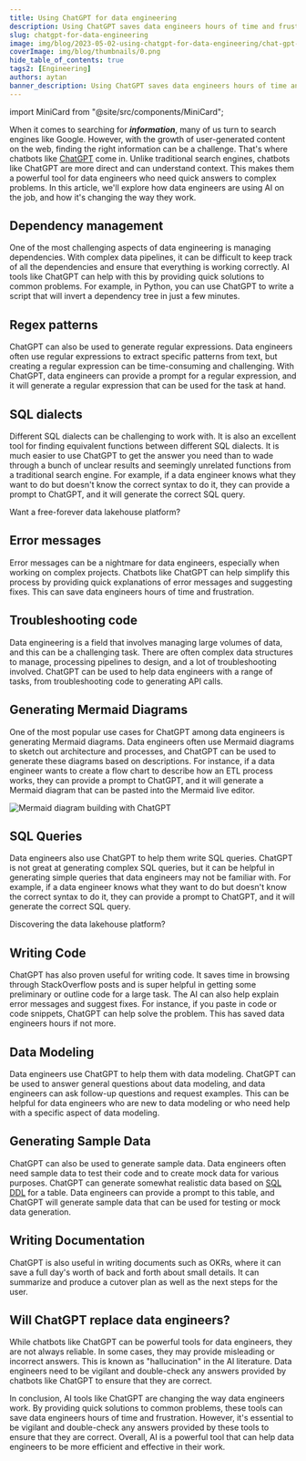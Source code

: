 ```yaml
---
title: Using ChatGPT for data engineering
description: Using ChatGPT saves data engineers hours of time and frustration, such as troubleshooting code, generating Mermaid diagrams, modeling data, and generating sample data.
slug: chatgpt-for-data-engineering
image: img/blog/2023-05-02-using-chatgpt-for-data-engineering/chat-gpt-for-data-enginnering.jpg
coverImage: img/blog/thumbnails/0.png
hide_table_of_contents: true
tags2: [Engineering]
authors: aytan
banner_description: Using ChatGPT saves data engineers hours of time and frustration
---
```


import MiniCard from "@site/src/components/MiniCard";

When it comes to searching for **_information_**, many of us turn to search engines like Google. However, with the growth of user-generated content on the web, finding the right information can be a challenge. That's where chatbots like [ChatGPT](https://openai.com/) come in. Unlike traditional search engines, chatbots like ChatGPT are more direct and can understand context. This makes them a powerful tool for data engineers who need quick answers to complex problems. In this article, we'll explore how data engineers are using AI on the job, and how it's changing the way they work.

<!-- truncate -->

## Dependency management

One of the most challenging aspects of data engineering is managing dependencies. With complex data pipelines, it can be difficult to keep track of all the dependencies and ensure that everything is working correctly. AI tools like ChatGPT can help with this by providing quick solutions to common problems. For example, in Python, you can use ChatGPT to write a script that will invert a dependency tree in just a few minutes.

## Regex patterns

ChatGPT can also be used to generate regular expressions. Data engineers often use regular expressions to extract specific patterns from text, but creating a regular expression can be time-consuming and challenging. With ChatGPT, data engineers can provide a prompt for a regular expression, and it will generate a regular expression that can be used for the task at hand.

## SQL dialects

Different SQL dialects can be challenging to work with. It is also an excellent tool for finding equivalent functions between different SQL dialects. It is much easier to use ChatGPT to get the answer you need than to wade through a bunch of unclear results and seemingly unrelated functions from a traditional search engine. For example, if a data engineer knows what they want to do but doesn't know the correct syntax to do it, they can provide a prompt to ChatGPT, and it will generate the correct SQL query.

<MiniCard link="https://iomete.com/pricing" linkName="Learn more">Want a free-forever data lakehouse platform?</MiniCard>

## Error messages

Error messages can be a nightmare for data engineers, especially when working on complex projects. Chatbots like ChatGPT can help simplify this process by providing quick explanations of error messages and suggesting fixes. This can save data engineers hours of time and frustration.

## Troubleshooting code

Data engineering is a field that involves managing large volumes of data, and this can be a challenging task. There are often complex data structures to manage, processing pipelines to design, and a lot of troubleshooting involved. ChatGPT can be used to help data engineers with a range of tasks, from troubleshooting code to generating API calls.

## Generating Mermaid Diagrams

One of the most popular use cases for ChatGPT among data engineers is generating Mermaid diagrams. Data engineers often use Mermaid diagrams to sketch out architecture and processes, and ChatGPT can be used to generate these diagrams based on descriptions. For instance, if a data engineer wants to create a flow chart to describe how an ETL process works, they can provide a prompt to ChatGPT, and it will generate a Mermaid diagram that can be pasted into the Mermaid live editor.

![Mermaid diagram building with ChatGPT](/img/blog/2023-05-02-using-chatgpt-for-data-engineering/mermaid-diagram-using-chatgpt.png)

## SQL Queries

Data engineers also use ChatGPT to help them write SQL queries. ChatGPT is not great at generating complex SQL queries, but it can be helpful in generating simple queries that data engineers may not be familiar with. For example, if a data engineer knows what they want to do but doesn't know the correct syntax to do it, they can provide a prompt to ChatGPT, and it will generate the correct SQL query.

<MiniCard link="https://sandbox.iomete.com/auth/realms/iomete/protocol/openid-connect/registrations?client_id=app&response_type=code&scope=openid&redirect_uri=http://sandbox.iomete.com" linkName="Try Sandbox">Discovering the data lakehouse platform?</MiniCard>

## Writing Code

ChatGPT has also proven useful for writing code. It saves time in browsing through StackOverflow posts and is super helpful in getting some preliminary or outline code for a large task. The AI can also help explain error messages and suggest fixes. For instance, if you paste in code or code snippets, ChatGPT can help solve the problem. This has saved data engineers hours if not more.

## Data Modeling

Data engineers use ChatGPT to help them with data modeling. ChatGPT can be used to answer general questions about data modeling, and data engineers can ask follow-up questions and request examples. This can be helpful for data engineers who are new to data modeling or who need help with a specific aspect of data modeling.

## Generating Sample Data

ChatGPT can also be used to generate sample data. Data engineers often need sample data to test their code and to create mock data for various purposes. ChatGPT can generate somewhat realistic data based on [SQL DDL](/spark-sql/create-database) for a table. Data engineers can provide a prompt to this table, and ChatGPT will generate sample data that can be used for testing or mock data generation.

## Writing Documentation

ChatGPT is also useful in writing documents such as OKRs, where it can save a full day's worth of back and forth about small details. It can summarize and produce a cutover plan as well as the next steps for the user.

## Will ChatGPT replace data engineers?

While chatbots like ChatGPT can be powerful tools for data engineers, they are not always reliable. In some cases, they may provide misleading or incorrect answers. This is known as "hallucination" in the AI literature. Data engineers need to be vigilant and double-check any answers provided by chatbots like ChatGPT to ensure that they are correct.

In conclusion, AI tools like ChatGPT are changing the way data engineers work. By providing quick solutions to common problems, these tools can save data engineers hours of time and frustration. However, it's essential to be vigilant and double-check any answers provided by these tools to ensure that they are correct. Overall, AI is a powerful tool that can help data engineers to be more efficient and effective in their work.
